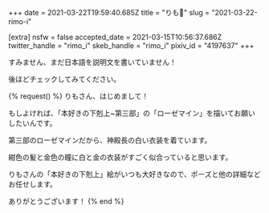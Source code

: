+++
date = 2021-03-22T19:59:40.685Z
title = "りも🍼"
slug = "2021-03-22-rimo-i"

[extra]
nsfw = false
accepted_date = 2021-03-15T10:56:37.686Z
twitter_handle = "rimo_i"
skeb_handle = "rimo_i"
pixiv_id = "4197637"
+++

すみません、まだ日本語を説明文を書いていません！

後ほどチェックしてみてください。

{% request() %}
りもさん、はじめまして！

もしよければ、「本好きの下剋上~第三部」の「ローゼマイン」を描いてお願いしたいんです。

第三部のローゼマインだから、神殿長の白い衣装を着ています。

紺色の髪と金色の瞳に白と金の衣装がすごく似合っていると思います。

りもさんの「本好きの下剋上」絵がいつも大好きなので、ポーズと他の詳細などお任せします。

ありがとうございます！
{% end %}
